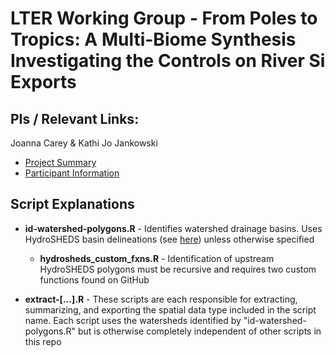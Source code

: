 # LTER Working Group - From Poles to Tropics: A Multi-Biome Synthesis Investigating the Controls on River Si Exports

## PIs / Relevant Links: 

Joanna Carey & Kathi Jo Jankowski

- [Project Summary](https://lternet.edu/working-groups/river-si-exports/)
- [Participant Information](https://www.nceas.ucsb.edu/projects/12816)

## Script Explanations

- **id-watershed-polygons.R** - Identifies watershed drainage basins. Uses HydroSHEDS basin delineations (see [here](https://www.hydrosheds.org/page/hydrobasins)) unless otherwise specified

    - **hydrosheds_custom_fxns.R** - Identification of upstream HydroSHEDS polygons must be recursive and requires two custom functions found on GitHub
 
- **extract-[...].R** - These scripts are each responsible for extracting, summarizing, and exporting the spatial data type included in the script name. Each script uses the watersheds identified by "id-watershed-polygons.R" but is otherwise completely independent of other scripts in this repo
